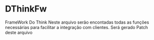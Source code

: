 # DThinkFw
FrameWork Do Think
Neste arquivo serão encontadas todas as funções necessárias para facilitar a integração com clientes. Será gerado Patch deste arquivo
